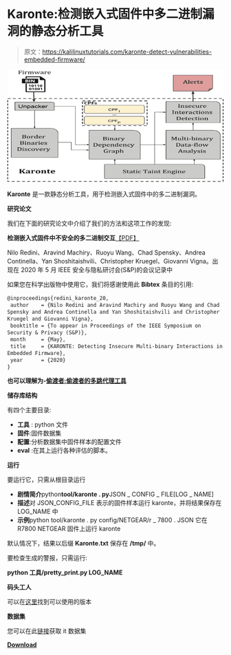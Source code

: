 # Karonte:检测嵌入式固件中多二进制漏洞的静态分析工具

> 原文：<https://kalilinuxtutorials.com/karonte-detect-vulnerabilities-embedded-firmware/>

[![Karonte : Static Analysis Tool To Detect Multi-Binary Vulnerabilities In Embedded Firmware](img/35b960bae979a67b629cc28ea934ea2a.png "Karonte : Static Analysis Tool To Detect Multi-Binary Vulnerabilities In Embedded Firmware")](https://1.bp.blogspot.com/-rmdgwK6nYV8/Xhv-EsKB79I/AAAAAAAAEZ4/WINhHEotl7Q55BvwG5fcku9Acb4ioQK-gCLcBGAsYHQ/s1600/Karonte%25281%2529.png)

**Karonte** 是一款静态分析工具，用于检测嵌入式固件中的多二进制漏洞。

**研究论文**

我们在下面的研究论文中介绍了我们的方法和这项工作的发现:

**检测嵌入式固件中不安全的多二进制交互**[【PDF】](https://www.badnack.it/static/papers/University/karonte.pdf)

Nilo Redini、Aravind Machiry、Ruoyu Wang、Chad Spensky、Andrea Continella、Yan Shoshitaishvili、Christopher Kruegel、Giovanni Vigna。出现在 2020 年 5 月 IEEE 安全与隐私研讨会(S&P)的会议记录中

如果您在科学出版物中使用它，我们将感谢使用此 **Bibtex** 条目的引用:

```
@inproceedings{redini_karonte_20,
 author    = {Nilo Redini and Aravind Machiry and Ruoyu Wang and Chad Spensky and Andrea Continella and Yan Shoshitaishvili and Christopher Kruegel and Giovanni Vigna},
 booktitle = {To appear in Proceedings of the IEEE Symposium on Security & Privacy (S&P)},
 month     = {May},
 title     = {KARONTE: Detecting Insecure Multi-binary Interactions in Embedded Firmware},
 year      = {2020}
}
```

**也可以理解为-[偷渡者:偷渡者的多跳代理工具](https://kalilinuxtutorials.com/stowaway-multi-hop-proxy-tool-for-pentesters/)**

**储存库结构**

有四个主要目录:

*   **工具** : python 文件
*   **固件**:固件数据集
*   **配置**:分析数据集中固件样本的配置文件
*   **eval** :在其上运行各种评估的脚本。

**运行**

要运行它，只需从根目录运行

*   **剧情简介**python**tool/karonte . py**JSON _ CONFIG _ FILE[LOG _ NAME]
*   **描述**对 JSON_CONFIG_FILE 表示的固件样本运行 karonte，并将结果保存在 LOG_NAME 中
*   **示例**python tool/karonte . py config/NETGEAR/r _ 7800 . JSON 它在 R7800 NETGEAR 固件上运行 karonte

默认情况下，结果以后缀 **Karonte.txt** 保存在 **/tmp/** 中。

要检查生成的警报，只需运行:

**python 工具/pretty_print.py LOG_NAME**

**码头工人**

可以在[这里](https://hub.docker.com/r/badnack/karonte)找到可以使用的版本

**数据集**

您可以在此[链接](https://drive.google.com/file/d/1-VOf-tEpu4LIgyDyZr7bBZCDK-K2DHaj/view?usp=sharing)获取 it 数据集

[**Download**](https://github.com/ucsb-seclab/karonte)